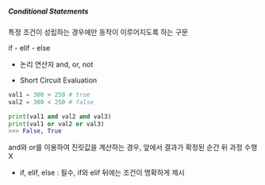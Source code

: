 ##### Conditional Statements
특정 조건이 성립하는 경우에만 동작이 이루어지도록 하는 구문

if - elif - else

- 논리 연산자
and, or, not

- Short Circuit Evaluation
```python
val1 = 300 > 250 # true
val2 = 300 < 250 # false

print(val1 and val2 and val3)
print(val1 or val2 or val3)
>>> False, True
```
and와 or를 이용하여 진릿값을 계산하는 경우, 앞에서 결과가 확정된 순간 뒤 과정 수행 X

- if, elif, else
: 필수, if와 elif 뒤에는 조건이 명확하게 제시

